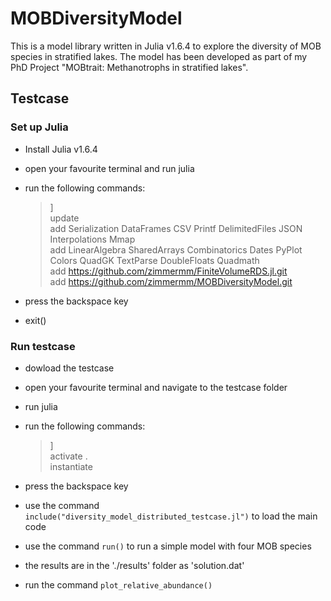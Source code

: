 # MOBDiversityModel

This is a model library written in Julia v1.6.4 to explore the diversity of MOB species in stratified lakes. The model has been developed as part of my PhD Project "MOBtrait: Methanotrophs in stratified lakes".


## Testcase
### Set up Julia
- Install Julia v1.6.4
- open your favourite terminal and run julia
- run the following commands:

	> ]<br/>
	> update<br/>
	> add Serialization DataFrames CSV Printf DelimitedFiles JSON Interpolations Mmap<br/>
	> add LinearAlgebra SharedArrays Combinatorics Dates PyPlot Colors QuadGK TextParse DoubleFloats Quadmath<br/>
	> add https://github.com/zimmermm/FiniteVolumeRDS.jl.git<br/>
	> add https://github.com/zimmermm/MOBDiversityModel.git

- press the backspace key
- exit()


### Run testcase
- dowload the testcase
- open your favourite terminal and navigate to the testcase folder
- run julia

- run the following commands:

	> ]<br/>
	> activate .<br/>
	> instantiate

- press the backspace key
- use the command `include("diversity_model_distributed_testcase.jl")` to load the main code
- use the command `run()` to run a simple model with four MOB species
- the results are in the './results' folder as 'solution.dat'
- run the command `plot_relative_abundance()`
